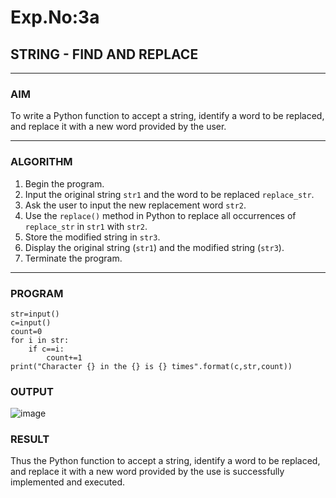 # Exp.No:3a
## STRING - FIND AND REPLACE

---

### AIM  
To write a Python function to accept a string, identify a word to be replaced, and replace it with a new word provided by the user.

---

### ALGORITHM

1. Begin the program.  
2. Input the original string `str1` and the word to be replaced `replace_str`.  
3. Ask the user to input the new replacement word `str2`.  
4. Use the `replace()` method in Python to replace all occurrences of `replace_str` in `str1` with `str2`.  
5. Store the modified string in `str3`.  
6. Display the original string (`str1`) and the modified string (`str3`).  
7. Terminate the program.

---

### PROGRAM

```
str=input()
c=input()
count=0
for i in str:
    if c==i:
        count+=1
print("Character {} in the {} is {} times".format(c,str,count))        
```

### OUTPUT
![image](https://github.com/user-attachments/assets/63282305-fd68-4947-8d4a-32988a8d6b45)

### RESULT
Thus the Python function to accept a string, identify a word to be replaced, and replace it with a new word provided by the use is successfully implemented and executed.
